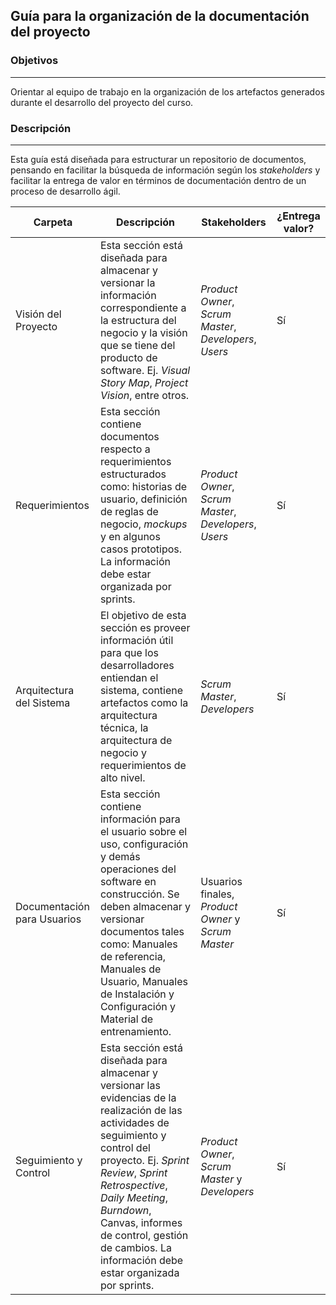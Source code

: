 ## Guía para la organización de la documentación del proyecto

### Objetivos

---
Orientar al	equipo de	trabajo	en la organización de	los	artefactos generados durante el	desarrollo del proyecto	del	curso.

### Descripción
---

Esta guía está diseñada	para estructurar un	repositorio	de documentos, pensando	en facilitar la	búsqueda de	información	según	los	*stakeholders* y facilitar la	entrega	de valor en	términos de	documentación	dentro de	un proceso de	desarrollo ágil.

| Carpeta                     | Descripción                                                                                                                                                                                                                                                                                                                                   | Stakeholders                                   | ¿Entrega valor? |
|-----------------------------|-----------------------------------------------------------------------------------------------------------------------------------------------------------------------------------------------------------------------------------------------------------------------------------------------------------------------------------------------|------------------------------------------------|-----------------|
| Visión del Proyecto         | Esta sección está diseñada para almacenar y versionar la información correspondiente a la estructura del negocio y la visión que se tiene del producto de software. Ej. *Visual Story Map*, *Project Vision*, entre otros.                                                                                                                        | *Product Owner*, *Scrum Master*, *Developers*, *Users* | Sí              |
| Requerimientos              | Esta sección contiene documentos respecto a requerimientos estructurados como:  historias de usuario, definición de reglas de negocio, *mockups* y en algunos casos prototipos. La información debe estar organizada por sprints.                                                                                                                                      | *Product Owner*, *Scrum Master*, *Developers*, *Users* | Sí              |
| Arquitectura del Sistema    | El objetivo de esta sección es proveer información útil para que los desarrolladores entiendan el sistema, contiene artefactos como la arquitectura técnica, la arquitectura de negocio y requerimientos de alto nivel.                                                                                                                       | *Scrum Master*, *Developers*                       | Sí              |
| Documentación para Usuarios | Esta sección contiene información para el usuario sobre el uso, configuración y demás operaciones del software en construcción. Se deben almacenar y versionar documentos tales como: Manuales de referencia, Manuales de Usuario, Manuales de Instalación y Configuración y Material de entrenamiento. | Usuarios finales, *Product Owner* y *Scrum Master* | Sí              |
| Seguimiento y Control       | Esta sección está diseñada para almacenar y versionar las evidencias de la realización de las actividades de seguimiento y control del proyecto. Ej. *Sprint Review*, *Sprint Retrospective*, *Daily Meeting*, *Burndown*, Canvas, informes de control, gestión de cambios. La información debe estar organizada por sprints.                                                                                                                                                                                                                                   | *Product Owner*, *Scrum Master* y *Developers*       | Sí    |


